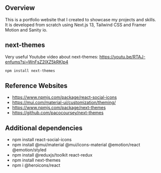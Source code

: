 ## Overview 

This is a portfolio website that I created to showcase my projects and skills. It is developed from scratch using Next.js 13, Tailwind CSS and Framer Motion and Sanity io.

## next-themes

Very useful Youtube video about next-themes: https://youtu.be/RTAJ-enfums?si=WnFsZ2IXZ5kRKIp4

```bash
npm install next-themes
```



## Reference Websites

- https://www.npmjs.com/package/react-social-icons
- https://mui.com/material-ui/customization/theming/
- https://www.npmjs.com/package/next-themes
- https://github.com/pacocoursey/next-themes

## Additional dependencies

- npm install react-social-icons
- npm install @mui/material @mui/icons-material @emotion/react @emotion/styled 
- npm install @reduxjs/toolkit react-redux
- npm install next-themes
- npm i @heroicons/react
